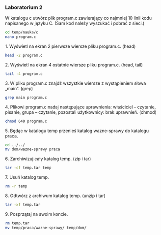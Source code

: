 ### Laboratorium 2

W katalogu c utwórz plik program.c zawierający co najmniej 10 linii kodu napisanego w języku C. (Sam kod należy wyszukać i pobrać z sieci.)

```sh
cd temp/nauka/c
nano program.c
```

1\. Wyświetl na ekran 2 pierwsze wiersze pliku program.c. (head)
```bash
head -2 program.c
```
2\. Wyświetl na ekran 4 ostatnie wiersze pliku program.c. (head, tail)
```bash
tail -4 program.c
```
3\. W pliku program.c znajdź wszystkie wiersze z wystąpieniem słowa „main”. (grep)
```bash
grep main program.c
```

4\. Plikowi program.c nadaj następujące uprawnienia: właściciel – czytanie, pisanie, grupa – czytanie, pozostali użytkownicy: brak uprawnień. (chmod)
```bash
chmod 640 program.c
```

5\. Będąc w katalogu temp przenieś katalog wazne-sprawy do katalogu praca.
```bash
cd ../../
mv dom/wazne-sprawy praca
```

6\. Zarchiwizuj cały katalog temp. (zip i tar)
```bash
tar -cf temp.tar temp
```

7\. Usuń katalog temp.
```bash
rm -r temp
```

8\. Odtwórz z archiwum katalog temp. (unzip i tar)
```bash
tar -xf temp.tar
```

9\. Posprzątaj na swoim koncie.
```bash
rm temp.tar
mv temp/praca/wazne-sprawy/ temp/dom/
```

